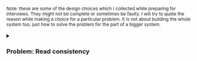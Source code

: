 <sub>Note: these are some of the design choices which I collected while preparing for interviews. They might not be complete or sometimes be faulty. I will try to quote the reason while making a choice for a particular problem. It is not about building the whole system too, just how to solve the problem for the part of a bigger system.</sub>

<details><summary><h3>Problem: Read consistency</h4></summary>

-----
#### Problem
Read consistency for systems, like payment systems.

------

#### Part of the system we are solving for
While building a read consistent system, which architecture is better leaderless or leader based.

-------

#### Opinion 
A leader based architechture could be a better choice as we always know that one node(leader) always has the latest data and if we can direct the reads directly to it, we will have the consistent data. Although it also makes it SPOF. 

On the other hand, using a quorum based lederless architecture, we need to do read repairs(refer to dynamo [vector clocks](https://github.com/rneha725/system_design_concepts/blob/main/Systems/Storage/Dynamo%20Based%20Storage.md?plain=1#L23)) and for reading we need to satify the quorum which will also make it less performant. 

------
</details>
